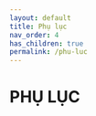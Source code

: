 ```yaml
---
layout: default
title: Phụ lục
nav_order: 4
has_children: true
permalink: /phu-luc
---
```


# PHỤ LỤC